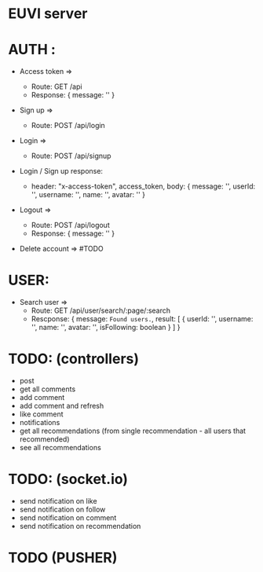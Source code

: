 # EUVI server

# AUTH :

  * Access token => 
    - Route: GET /api
    - Response: { message: '' }

  * Sign up => 
    - Route: POST /api/login

  * Login => 
    - Route: POST /api/signup

  * Login / Sign up response: 
    - header: "x-access-token", access_token, 
      body: { 
        message: '',
        userId: '',
        username: '',
        name: '',
        avatar: ''
      }

  * Logout => 
    - Route: POST /api/logout
    - Response: { message: '' }

  * Delete account => #TODO

# USER:

  * Search user =>
    - Route: GET /api/user/search/:page/:search
    - Rescponse: {
        message: `Found users.`,
        result: [
          {
            userId: '',
            username: '',
            name: '',
            avatar: '',
            isFollowing: boolean
          }
        ]
      }
    


# TODO: (controllers)
 - post
 - get all comments 
 - add comment
 - add comment and refresh
 - like comment
 - notifications
 - get all recommendations (from single recommendation - all users that recommended)
 - see all recommendations

# TODO: (socket.io)
 - send notification on like
 - send notification on follow
 - send notification on comment
 - send notification on recommendation

# TODO (PUSHER)
